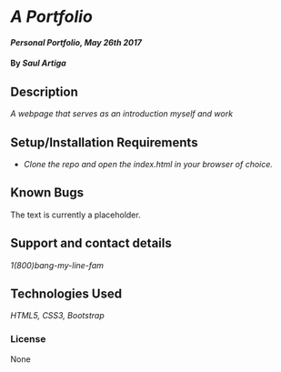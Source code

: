 # _A Portfolio_

#### _Personal Portfolio, May 26th 2017_

#### By _**Saul Artiga**_

## Description

_A webpage that serves as an introduction myself and work_

## Setup/Installation Requirements

* _Clone the repo and open the index.html in your browser of choice._



## Known Bugs

The text is currently a placeholder. 

## Support and contact details

_1(800)bang-my-line-fam_

## Technologies Used

_HTML5, CSS3, Bootstrap_

### License

None
